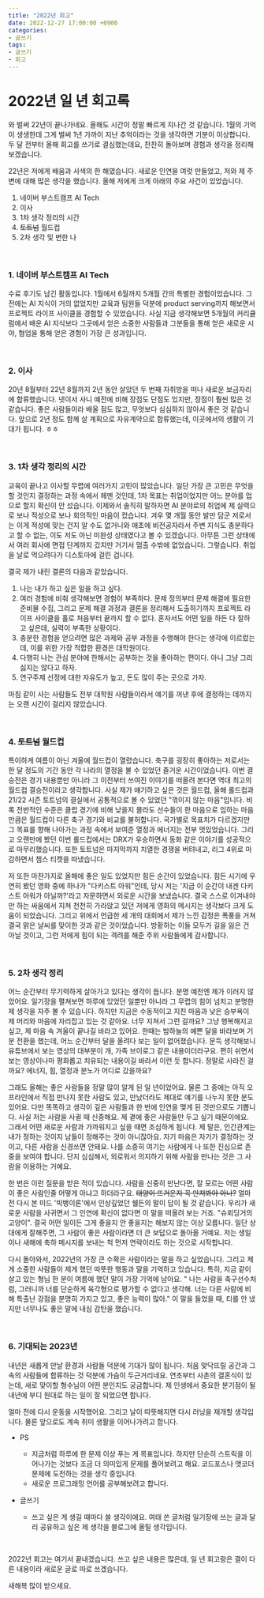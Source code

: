 ```yaml
---
title: "2022년 회고"
date: 2022-12-27 17:00:00 +0900
categories:
- 글쓰기
tags:
- 글쓰기
- 회고
---
```


# 2022년 일 년 회고록


와 벌써 22년이 끝나가네요. 올해도 시간이 정말 빠르게 지나간 것 같습니다. 1월의 기억이 생생한데 그게 벌써 1년 가까이 지난 추억이라는 것을 생각하면 기분이 이상합니다. 두 달 전부터 올해 회고를 쓰기로 결심했는데요, 찬찬히 돌아보며 경험과 생각을 정리해보겠습니다. 

22년은 저에게 배움과 사색의 한 해였습니다. 새로운 인연을 여럿 만들었고, 저와 제 주변에 대해 많은 생각을 했습니다. 올해 저에게 크게 아래의 주요 사건이 있었습니다.

1. 네이버 부스트캠프 AI Tech 
2. 이사 
3. 1차 생각 정리의 시간 
4. ~~토트넘~~ 월드컵
5. 2차 생각  및 변한 나

</br>


### 1. 네이버 부스트캠프 AI Tech
수료 후기도 남긴 활동입니다. 1월에서 6월까지 5개월 간의 특별한 경험이었습니다. 그 전에는 AI 지식이 거의 없었지만 교육과 팀원들 덕분에 product serving까지 해보면서 프로젝트 라이프 사이클을 경험할 수 있었습니다. 사실 지금 생각해보면 5개월의 커리큘럼에서 배운 AI 지식보다 그곳에서 얻은 소중한 사람들과 그분들을 통해 얻은 새로운 시야, 협업을 통해 얻은 경험이 가장 큰 성과입니다.

</br>

### 2. 이사
20년 8월부터 22년 8월까지 2년 동안 살았던 두 번째 자취방을 떠나 새로운 보금자리에 합류했습니다. 넷이서 사니 예전에 비해 장점도 단점도 있지만, 장점이 훨씬 많은 것 같습니다. 좋은 사람들이라 배울 점도 많고, 무엇보다 심심하지 않아서 좋은 것 같습니다. 앞으로 2년 정도 함께 살 계획으로 자유계약으로 합류했는데, 이곳에서의 생활이 기대가 됩니다. ㅎㅎ

</br>

### 3. 1차 생각 정리의 시간
교육이 끝나고 이사할 무렵에 여러가지 고민이 많았습니다. 일단 가장 큰 고민은 무엇을 할 것인지 결정하는 과정 속에서 헤멘 것인데, 1차 목표는 취업이었지만 어느 분야를 업으로 할지 확신이 안 섰습니다. 이제와서 솔직히 말하자면 AI 분야로의 취업에 제 실력으로 보나 적성으로 보나 회의적인 마음이 컸습니다. 겨우 몇 개월 동안 발만 담군 저로서는 이게 적성에 맞는 건지 알 수도 없거니와 애초에 비전공자라서 주변 지식도 충분하다고 할 수 없는, 이도 저도 아닌 미완성 상태였다고 볼 수 있겠습니다. 아무튼 그런 상태에서 여러 회사에 면접 단계까지 갔지만 거기서 멈출 수밖에 없었습니다. 그렇습니다. 취업을 날로 먹으려다가 디스토마에 걸린 겁니다.

결국 제가 내린 결론의 다음과 같았습니다.

1. 나는 내가 하고 싶은 일을 하고 싶다.
2. 여러 경험에 비춰 생각해보면 경험이 부족하다. 문제 정의부터 문제 해결에 필요한 준비물 수집, 그리고 문제 해결 과정과 결론을 정리해서 도출하기까지 프로젝트 라이프 사이클을 홀로 처음부터 끝까지 할 수 없다. 혼자서도 어떤 일을 하든 다 잘하고 싶은데, 실력이 부족한 상황이다.
3. 충분한 경험을 얻으려면 많은 과제와 공부 과정을 수행해야 한다는 생각에 이르렀는데, 이를 위한 가장 적합한 환경은 대학원이다.
4. 다행히 나는 관심 분야에 한해서는 공부하는 것을 좋아하는 편이다. 아니 그냥 그리 싫지는 않다고 하자.
5. 연구주제 선정에 대한 자유도가 높고, 돈도 많이 주는 곳으로 가자.

마침 같이 사는 사람들도 전부 대학원 사람들이라서 얘기를 꺼낸 후에 결정하는 데까지는 오랜 시간이 걸리지 않았습니다. 

</br>

### 4. ~~토트넘~~ 월드컵

특이하게 여름이 아닌 겨울에 월드컵이 열렸습니다. 축구를 굉장히 좋아하는 저로서는 한 달 정도의 기간 동안 각 나라의 열정을 볼 수 있었던 즐거운 시간이었습니다. 이번 결승전은 경기 내용뿐만 아니라 그 이전부터 쓰여진 이야기를 떠올려 본다면 역대 최고의 월드컵 결승전이라고 생각합니다. 사실 제가 얘기하고 싶은 것은 월드컵, 올해 롤드컵과 21/22 시즌 토트넘의 결실에서 공통적으로 볼 수 있었던 "꺾이지 않는 마음"입니다. 비록 전반적인 수준은 클럽 경기에 비해 낮을지 몰라도 선수들이 한 마음으로 임하는 마음만큼은 월드컵이 다른 축구 경기와 비교를 불허합니다. 국가별로 목표치가 다르겠지만 그 목표를 향해 나아가는 과정 속에서 보여준 열정과 에너지는 전부 멋있었습니다. 그리고 오랜만에 봤던 이번 롤드컵에서는 DRX가 우승하면서 동화 같은 이야기를 성공적으로 마무리했습니다. 또한 토트넘은 마지막까지 치열한 경쟁을 버텨내고, 리그 4위로 마감하면서 챔스 티켓을 따냈습니다. 

저 또한 마찬가지로 올해에 좋은 일도 있었지만 힘든 순간이 있었습니다. 힘든 시기에 우연히 봤던 영화 중에 하나가 "다키스트 아워"인데, 당시 저는 '지금 이 순간이 내겐 다키스트 아워가 아닐까?'라고 자문하면서 외로운 시간을 보냈습니다. 결국 스스로 이겨내야만 하는 싸움에서 지쳐 천천히 가라앉고 있던 저에게 영화의 메시지는 생각보다 크게 도움이 되었습니다. 그리고 위에서 언급한 세 개의 대회에서 제가 느낀 감정은 폭풍을 거쳐 결국 맑은 날씨를 맞이한 것과 같은 것이었습니다. 방황하는 이들 모두가 길을 잃은 건 아닐 것이고, 그런 저에게 힘이 되는 격려를 해준 주위 사람들에게 감사합니다.

</br>

### 5. 2차 생각 정리  

어느 순간부터 무기력하게 살아가고 있다는 생각이 듭니다. 분명 예전엔 제가 이러지 않았어요. 일기장을 펼쳐보면 하루에 있었던 일뿐만 아니라 그 무렵의 힘이 넘치고 분명한 제 생각을 자주 볼 수 있습니다. 하지만 지금은 수동적이고 지친 마음과 낮은 승부욕이 제 머리와 마음에 자리잡고 있는 것 같아요. 너무 지쳐서 그런 걸까요? 그냥 행복해지고 싶고, 제 마음 속 겨울이 끝나길 바라고 있어요. 한때는 밤하늘의 예쁜 달을 바라보며 기분 전환을 했는데, 어느 순간부터 달을 올려다 보는 일이 없어졌습니다. 문득 생각해보니 유튜브에서 보는 영상의 대부분이 개, 가족 브이로그 같은 내용이더라구요. 편히 쉬면서 보는 영상이나마 평화롭고 치유되는 내용이길 바라서 이런 듯 합니다. 정말로 사라진 걸까요? 에너지, 힘, 열정과 분노가 어디로 갔을까요?

그래도 올해는 좋은 사람들을 정말 많이 알게 된 일 년이었어요. 물론 그 중에는 아직 오프라인에서 직접 만나지 못한 사람도 있고, 만났더라도 제대로 얘기를 나누지 못한 분도 있어요. 다만 똑똑하고 생각이 깊은 사람들과 한 번에 인연을 맺게 된 것만으로도 기쁩니다. 사실 저는 사람을 사귈 때 신중해요. 제 곁에 좋은 사람들만 두고 싶기 때문이에요. 그래서 어떤 새로운 사람과 가까워지고 싶을 때면 조심하게 됩니다. 제 말은, 인간관계는 내가 정하는 것이지 남들이 정해주는 것이 아니잖아요. 자기 마음은 자기가 결정하는 것이고, 다른 사람을 신경쓰면 안돼요. 나를 소중히 여기는 사람에게 나 또한 진심으로 존중을 보여야 합니다. 단지 심심해서, 외로워서 의지하기 위해 사람을 만나는 것은 그 사람을 이용하는 거예요.

한 번은 이런 질문을 받은 적이 있습니다. 사람을 신중히 만난다면, 잘 모르는 어떤 사람이 좋은 사람인줄 어떻게 아냐고 하더라구요. ~~태양이 뜨거운지 꼭 만져봐야 아나?~~ 얼마 전 다시 본 미드 '빅뱅이론'에서 인상깊었던 쉘든의 말이 답이 될 것 같습니다. 우리가 새로운 사람을 사귀면서 그 인연에 확신이 없다면 이 말을 떠올려 보는 거죠. "슈뢰딩거의 고양이". 결국 어떤 일이든 그게 좋을지 안 좋을지는 해보지 않는 이상 모릅니다. 일단 상대에게 잘해주면, 그 사람이 좋은 사람이라면 더 큰 보답으로 돌아올 거예요. 저는 생일이나 새해에 축하 메시지를 보내는 척 먼저 연락이라도 하는 것으로 시작합니다. 

다시 돌아와서, 2022년의 가장 큰 수확은 사람이라는 말을 하고 싶었습니다. 그리고 제게 소중한 사람들이 제게 했던 따뜻한 행동과 말을 기억하고 있습니다. 특히, 지금 같이 살고 있는 형님 한 분이 여름에 했던 말이 가장 기억에 남아요. 
" 나는 사람을 축구선수처럼, 그러니까 너를 단순하게 육각형으로 평가할 수 없다고 생각해. 너는 다른 사람에 비해 특출난 강점을 분명히 가지고 있고, 좋은 능력이 많아."
이 말을 들었을 때, 티를 안 냈지만 너무나도 좋은 말에 내심 감탄을 했습니다.

</br>

### 6. 기대되는 2023년

내년은 새롭게 만날 환경과 사람들 덕분에 기대가 많이 됩니다. 처음 맞닥뜨릴 공간과 그 속의 사람들에 합류하는 것 덕분에 가슴이 두근거리네요. 연초부터 사촌의 결혼식이 있는데, 새로 맞이할 형수님이 어떤 분인지도 궁금합니다. 제 인생에서 중요한 분기점이 될 내년에 부디 원대로 하는 일이 잘 되었으면 합니다.

얼마 전에 다시 운동을 시작했어요. 그리고 날이 따뜻해지면 다시 러닝을 재개할 생각입니다. 
물론 앞으로도 계속 취미 생활을 이어나가려고 합니다.

- PS
	- 지금처럼 하루에 한 문제 이상 푸는 게 목표입니다. 하지만 단순히 스트릭을 이어나가는 것보다 조금 더 의미있게 문제를 풀어보려고 해요. 코드포스나 앳코더 문제에 도전하는 것을 생각 중입니다.
	- 새로운 프로그래밍 언어를 공부해보려고 합니다.

- 글쓰기
	- 쓰고 싶은 게 생길 때마다 쓸 생각이에요. 여태 쓴 글처럼 일기장에 쓰는 글과 달리 공유하고 싶은 제 생각을 블로그에 올릴 생각입니다.
	
  
</br>

2022년 회고는 여기서 끝내겠습니다. 쓰고 싶은 내용은 많은데, 일 년 회고랑은 결이 다른 내용이라 새로운 글로 따로 쓰겠습니다.

새해복 많이 받으세요.
